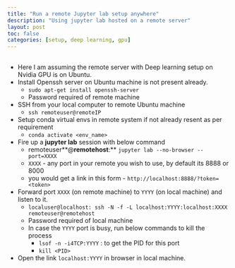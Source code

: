 ```yaml
---
title: "Run a remote Jupyter lab setup anywhere"
description: "Using jupyter lab hosted on a remote server"
layout: post
toc: false
categories: [setup, deep learning, gpu]
---
```


## 

- Here I am assuming the remote server with Deep learning setup on Nvidia GPU is on Ubuntu.
- Install Openssh server on Ubuntu machine is not present already.
  - `sudo apt-get install openssh-server`
  - Password required of remote machine
- SSH from your local computer to remote Ubuntu machine
  - `ssh remoteuser@remoteIP`
- Setup conda virtual envs in remote system if not already resent as per requirement
  - `conda activate <env_name>`
- Fire up a **jupyter lab** session with below command
  - remoteuser**@**remotehost**:** `jupyter lab --no-browser --port=XXXX`
  - `XXXX` - any port in your remote you wish to use, by default its 8888 or 8000
  - you would get a link in this form -  `http://localhost:8888/?token=<token>`
- Forward port `XXXX` (on remote machine) to `YYYY` (on local machine) and listen to it.
  - `localuser@localhost: ssh -N -f -L localhost:YYYY:localhost:XXXX remoteuser@remotehost`
  - Password required of local machine
  - In case the `YYYY` port is busy, run below commands to kill the process
    - `lsof -n -i4TCP:YYYY` : to get the PID for this port
    - `kill <PID>`
- Open the link `localhost:YYYY` in browser in local machine.
